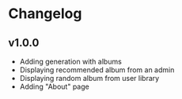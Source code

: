 Changelog
======================

v1.0.0
-------

* Adding generation with albums
* Displaying recommended album from an admin
* Displaying random album from user library
* Adding "About" page 